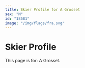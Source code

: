 ```yaml
---
title: Skier Profile for A Grosset
sex: "M"
id: "18581"
image: "/img/flags/fra.svg" 
---
```


# Skier Profile

This page is for: A Grosset.
    